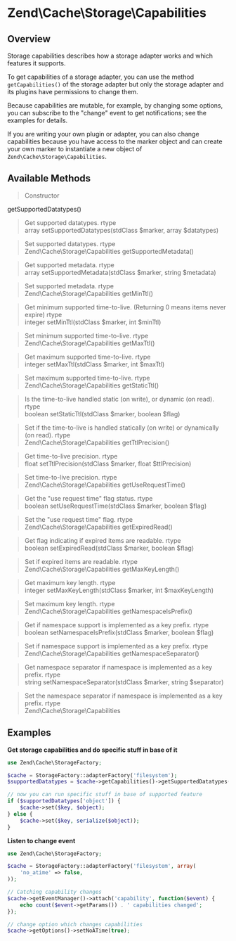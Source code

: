 # Zend\\Cache\\Storage\\Capabilities

## Overview

Storage capabilities describes how a storage adapter works and which features it supports.

To get capabilities of a storage adapter, you can use the method `getCapabilities()` of the storage
adapter but only the storage adapter and its plugins have permissions to change them.

Because capabilities are mutable, for example, by changing some options, you can subscribe to the
"change" event to get notifications; see the examples for details.

If you are writing your own plugin or adapter, you can also change capabilities because you have
access to the marker object and can create your own marker to instantiate a new object of
`Zend\Cache\Storage\Capabilities`.

## Available Methods

> Constructor

getSupportedDatatypes()

> Get supported datatypes.
rtype  
array
setSupportedDatatypes(stdClass $marker, array $datatypes)

> Set supported datatypes.
rtype  
Zend\\Cache\\Storage\\Capabilities
getSupportedMetadata()

> Get supported metadata.
rtype  
array
setSupportedMetadata(stdClass $marker, string $metadata)

> Set supported metadata.
rtype  
Zend\\Cache\\Storage\\Capabilities
getMinTtl()

> Get minimum supported time-to-live.
(Returning 0 means items never expire)
rtype  
integer
setMinTtl(stdClass $marker, int $minTtl)

> Set minimum supported time-to-live.
rtype  
Zend\\Cache\\Storage\\Capabilities
getMaxTtl()

> Get maximum supported time-to-live.
rtype  
integer
setMaxTtl(stdClass $marker, int $maxTtl)

> Set maximum supported time-to-live.
rtype  
Zend\\Cache\\Storage\\Capabilities
getStaticTtl()

> Is the time-to-live handled static (on write), or dynamic (on read).
rtype  
boolean
setStaticTtl(stdClass $marker, boolean $flag)

> Set if the time-to-live is handled statically (on write) or dynamically (on read).
rtype  
Zend\\Cache\\Storage\\Capabilities
getTtlPrecision()

> Get time-to-live precision.
rtype  
float
setTtlPrecision(stdClass $marker, float $ttlPrecision)

> Set time-to-live precision.
rtype  
Zend\\Cache\\Storage\\Capabilities
getUseRequestTime()

> Get the "use request time" flag status.
rtype  
boolean
setUseRequestTime(stdClass $marker, boolean $flag)

> Set the "use request time" flag.
rtype  
Zend\\Cache\\Storage\\Capabilities
getExpiredRead()

> Get flag indicating if expired items are readable.
rtype  
boolean
setExpiredRead(stdClass $marker, boolean $flag)

> Set if expired items are readable.
rtype  
Zend\\Cache\\Storage\\Capabilities
getMaxKeyLength()

> Get maximum key length.
rtype  
integer
setMaxKeyLength(stdClass $marker, int $maxKeyLength)

> Set maximum key length.
rtype  
Zend\\Cache\\Storage\\Capabilities
getNamespaceIsPrefix()

> Get if namespace support is implemented as a key prefix.
rtype  
boolean
setNamespaceIsPrefix(stdClass $marker, boolean $flag)

> Set if namespace support is implemented as a key prefix.
rtype  
Zend\\Cache\\Storage\\Capabilities
getNamespaceSeparator()

> Get namespace separator if namespace is implemented as a key prefix.
rtype  
string
setNamespaceSeparator(stdClass $marker, string $separator)

> Set the namespace separator if namespace is implemented as a key prefix.
rtype  
Zend\\Cache\\Storage\\Capabilities
## Examples

**Get storage capabilities and do specific stuff in base of it**

```php
use Zend\Cache\StorageFactory;

$cache = StorageFactory::adapterFactory('filesystem');
$supportedDatatypes = $cache->getCapabilities()->getSupportedDatatypes();

// now you can run specific stuff in base of supported feature
if ($supportedDatatypes['object']) {
    $cache->set($key, $object);
} else {
    $cache->set($key, serialize($object));
}
```

**Listen to change event**

```php
use Zend\Cache\StorageFactory;

$cache = StorageFactory::adapterFactory('filesystem', array(
    'no_atime' => false,
));

// Catching capability changes
$cache->getEventManager()->attach('capability', function($event) {
    echo count($event->getParams()) . ' capabilities changed';
});

// change option which changes capabilities
$cache->getOptions()->setNoATime(true);
```
